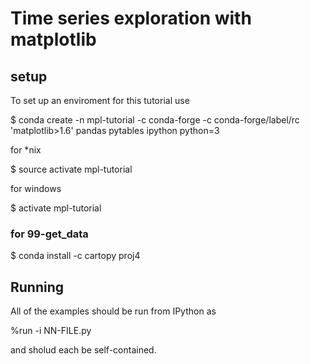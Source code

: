 # Time series exploration with matplotlib

## setup

To set up an enviroment for this tutorial use

  $ conda create -n mpl-tutorial -c conda-forge -c conda-forge/label/rc 'matplotlib>1.6' pandas pytables ipython python=3

for *nix

  $ source activate mpl-tutorial

for windows

  $ activate mpl-tutorial

### for 99-get_data

  $ conda install -c cartopy proj4

## Running

All of the examples should be run from IPython as

 %run -i NN-FILE.py

and sholud each be self-contained.
